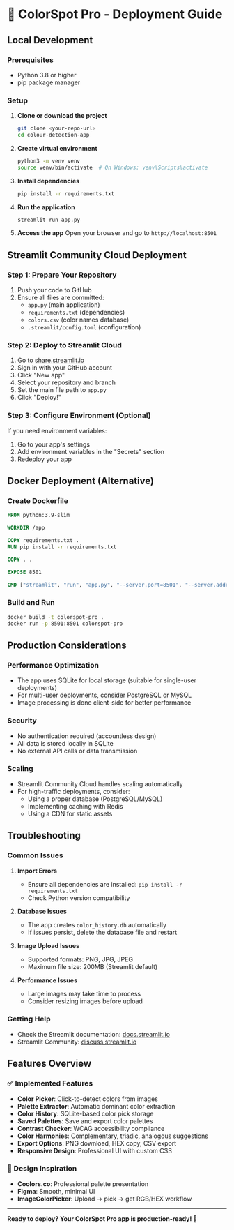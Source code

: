 # 🚀 ColorSpot Pro - Deployment Guide

## Local Development

### Prerequisites
- Python 3.8 or higher
- pip package manager

### Setup
1. **Clone or download the project**
   ```bash
   git clone <your-repo-url>
   cd colour-detection-app
   ```

2. **Create virtual environment**
   ```bash
   python3 -m venv venv
   source venv/bin/activate  # On Windows: venv\Scripts\activate
   ```

3. **Install dependencies**
   ```bash
   pip install -r requirements.txt
   ```

4. **Run the application**
   ```bash
   streamlit run app.py
   ```

5. **Access the app**
   Open your browser and go to `http://localhost:8501`

## Streamlit Community Cloud Deployment

### Step 1: Prepare Your Repository
1. Push your code to GitHub
2. Ensure all files are committed:
   - `app.py` (main application)
   - `requirements.txt` (dependencies)
   - `colors.csv` (color names database)
   - `.streamlit/config.toml` (configuration)

### Step 2: Deploy to Streamlit Cloud
1. Go to [share.streamlit.io](https://share.streamlit.io)
2. Sign in with your GitHub account
3. Click "New app"
4. Select your repository and branch
5. Set the main file path to `app.py`
6. Click "Deploy!"

### Step 3: Configure Environment (Optional)
If you need environment variables:
1. Go to your app's settings
2. Add environment variables in the "Secrets" section
3. Redeploy your app

## Docker Deployment (Alternative)

### Create Dockerfile
```dockerfile
FROM python:3.9-slim

WORKDIR /app

COPY requirements.txt .
RUN pip install -r requirements.txt

COPY . .

EXPOSE 8501

CMD ["streamlit", "run", "app.py", "--server.port=8501", "--server.address=0.0.0.0"]
```

### Build and Run
```bash
docker build -t colorspot-pro .
docker run -p 8501:8501 colorspot-pro
```

## Production Considerations

### Performance Optimization
- The app uses SQLite for local storage (suitable for single-user deployments)
- For multi-user deployments, consider PostgreSQL or MySQL
- Image processing is done client-side for better performance

### Security
- No authentication required (accountless design)
- All data is stored locally in SQLite
- No external API calls or data transmission

### Scaling
- Streamlit Community Cloud handles scaling automatically
- For high-traffic deployments, consider:
  - Using a proper database (PostgreSQL/MySQL)
  - Implementing caching with Redis
  - Using a CDN for static assets

## Troubleshooting

### Common Issues

1. **Import Errors**
   - Ensure all dependencies are installed: `pip install -r requirements.txt`
   - Check Python version compatibility

2. **Database Issues**
   - The app creates `color_history.db` automatically
   - If issues persist, delete the database file and restart

3. **Image Upload Issues**
   - Supported formats: PNG, JPG, JPEG
   - Maximum file size: 200MB (Streamlit default)

4. **Performance Issues**
   - Large images may take time to process
   - Consider resizing images before upload

### Getting Help
- Check the Streamlit documentation: [docs.streamlit.io](https://docs.streamlit.io)
- Streamlit Community: [discuss.streamlit.io](https://discuss.streamlit.io)

## Features Overview

### ✅ Implemented Features
- **Color Picker**: Click-to-detect colors from images
- **Palette Extractor**: Automatic dominant color extraction
- **Color History**: SQLite-based color pick storage
- **Saved Palettes**: Save and export color palettes
- **Contrast Checker**: WCAG accessibility compliance
- **Color Harmonies**: Complementary, triadic, analogous suggestions
- **Export Options**: PNG download, HEX copy, CSV export
- **Responsive Design**: Professional UI with custom CSS

### 🎨 Design Inspiration
- **Coolors.co**: Professional palette presentation
- **Figma**: Smooth, minimal UI
- **ImageColorPicker**: Upload → pick → get RGB/HEX workflow

---

**Ready to deploy? Your ColorSpot Pro app is production-ready! 🎨**
